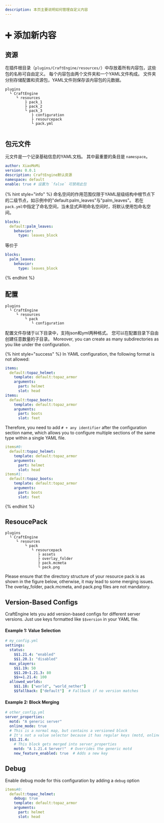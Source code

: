 ```yaml
---
description: 本页主要说明如何管理自定义内容
---
```


# ➕️ 添加新内容

## 资源&#x20;

在插件根目录（`plugins/CraftEngine/resources/`）中存放着所有内容包，这些包的名称可自由定义。 每个内容包由两个文件夹和一个YAML文件构成。 文件夹分别存储配置和资源包，YAML文件则保存该内容包的元数据。

```
plugins
  └ CraftEngine
     └ resources
         ├ pack_1
         ├ pack_2
         └ pack_3
            ├ configuration
            ├ resourcepack
            └ pack.yml
```

<figure><img src="https://content.gitbook.com/content/OgvQ1fEJPROp7131PPlK/blobs/k0BUh80VNuR2bSJvfjhO/image.png" alt=""><figcaption></figcaption></figure>

## 包元文件

元文件是一个记录基础信息的YAML文档。 其中最重要的条目是 `namespace`。

```yaml
author: XiaoMoMi
version: 0.0.1
description: CraftEngine默认资源
namespace: default
enable: true # 设置为 `false` 可禁用此包 
```

{% hint style="info" %}
命名空间的作用范围仅限于YAML层级结构中根节点下的二级节点，如示例中的"default:palm\_leaves"与"palm\_leaves"。 若在`pack.yml`中指定了命名空间，当未显式声明命名空间时，将默认使用包命名空间。

```yaml
blocks:
  default:palm_leaves:
    behavior:
      type: leaves_block
```

等价于

```yaml
blocks:
  palm_leaves:
    behavior:
      type: leaves_block
```

{% endhint %}

## 配置

```
plugins
  └ CraftEngine
     └ resources
         └ pack
            └ configuration
```

配置文件存储于以下目录中，支持json和yml两种格式。 您可以在配置目录下自由创建任意数量的子目录。 Moreover, you can create as many subdirectories as you like under the configuration.

{% hint style="success" %}
In YAML configuration, the following format is not allowed:

```yaml
items:
  default:topaz_helmet:
    template: default:topaz_armor
    arguments:
      part: helmet
      slot: head
items:
  default:topaz_boots:
    template: default:topaz_armor
    arguments:
      part: boots
      slot: feet
```

Therefore, you need to add `# + any identifier` after the configuration section name, which allows you to configure multiple sections of the same type within a single YAML file.

```yaml
items#0:
  default:topaz_helmet:
    template: default:topaz_armor
    arguments:
      part: helmet
      slot: head
items#1:
  default:topaz_boots:
    template: default:topaz_armor
    arguments:
      part: boots
      slot: feet
```

{% endhint %}

## ResoucePack

```
plugins
  └ CraftEngine
     └ resources
         └ pack
            └ resourcepack
               ├ assets
               ├ overlay_folder
               ├ pack.mcmeta
               └ pack.png
```

Please ensure that the directory structure of your resource pack is as shown in the figure below, otherwise, it may lead to some merging issues. The overlay\_folder, pack.mcmeta, and pack.png files are not mandatory.

## Version-Based Configs

CraftEngine lets you add version-based configs for different server versions. Just use keys formatted like `$$version` in your YAML file.

#### **Example 1: Value Selection**

```yaml
# my_config.yml  
settings:  
  status:  
    $$1.21.4: "enabled"  
    $$1.20.1: "disabled"  
  max_players:  
    $$1.19: 50  
    $$1.20~1.21.3: 80  
    $$>=1.21.4: 100  
  allowed_worlds:  
    $$1.18: ["world", "world_nether"]  
    $$fallback: ["default"]  # Fallback if no version matches  
```

#### **Example 2: Block Merging**

```yaml
# other_config.yml  
server_properties:  
  motd: "A generic server"  
  online_mode: true  
  # This is a normal map, but contains a versioned block  
  # It's not a value selector because it has regular keys (motd, online_mode)  
  $$1.21.4:  
    # This block gets merged into server_properties  
    motd: "A 1.21.4 Server!"  # Overrides the generic motd  
    new_feature_enabled: true  # Adds a new key  
```

## Debug

Enable debug mode for this configuration by adding a `debug` option

```yaml
items#0:
  default:topaz_helmet:
    debug: true
    template: default:topaz_armor
    arguments:
      part: helmet
      slot: head
```
